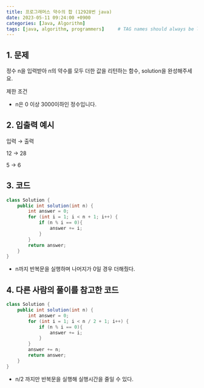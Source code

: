 ```yaml
---
title: 프로그래머스 약수의 합 (12928번 java)
date: 2023-05-11 09:24:00 +0900
categories: [Java, Algorithm]
tags: [java, algorithm, programmers]     # TAG names should always be lowercase
---
```

## 1. 문제

정수 n을 입력받아 n의 약수를 모두 더한 값을 리턴하는 함수, solution을 완성해주세요.

제한 조건

- n은 0 이상 3000이하인 정수입니다.

## 2. 입출력 예시

입력 → 출력

12 → 28

5 → 6

## 3. 코드

```java
class Solution {
    public int solution(int n) {
        int answer = 0;
        for (int i = 1; i < n + 1; i++) {
            if (n % i == 0){
                answer += i;
            }
        }
        return answer;
    }
}
```

- n까지 반복문을 실행하며 나머지가 0일 경우 더해줬다.

## 4. 다른 사람의 풀이를 참고한 코드

```java
class Solution {
    public int solution(int n) {
        int answer = 0;
        for (int i = 1; i < n / 2 + 1; i++) {
            if (n % i == 0){
                answer += i;
            }
        }
        answer += n;
        return answer;
    }
}
```

- n/2 까지만 반복문을 실행해 실행시간을 줄일 수 있다.
